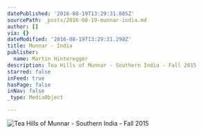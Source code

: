 ```yaml
---
datePublished: '2016-08-19T13:29:31.805Z'
sourcePath: _posts/2016-08-19-munnar-india.md
author: []
via: {}
dateModified: '2016-08-19T13:29:31.298Z'
title: Munnar - India
publisher:
  name: Martin Hinteregger
description: Tea Hills of Munnar - Southern India - Fall 2015
starred: false
inFeed: true
hasPage: false
inNav: false
_type: MediaObject

---
```

![Tea Hills of Munnar - Southern India - Fall 2015](https://the-grid-user-content.s3-us-west-2.amazonaws.com/1c227af1-ec5c-489b-95a7-9cb0763bf19c.jpg)